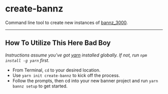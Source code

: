 # create-bannz
Command line tool to create new instances of [bannz_3000](https://github.com/blakehicks/bannz_3000).

---

## How To Utilize This Here Bad Boy
_Instructions assume you've got [yarn](https://yarnpkg.com/getting-started/install) installed globally. If not, run `npm install -g yarn` first._

- From Terminal, `cd` to your desired location.
- Use `yarn init create-bannz` to kick off the process.
- Follow the prompts, then cd into your new banner project and run `yarn bannz setup` to get started.
